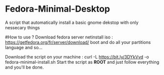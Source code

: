 # Fedora-Minimal-Desktop
A script that automatically install a basic gnome dekstop with only nessecary things

#How to use ?
Download fedora server netinstall iso : https://getfedora.org/fr/server/download/
boot and do all your partitions language and so...

Download the script on your machine : curl -L https://bit.ly/3DYkVvd -o fedora-minimal-install.sh
Start the script as **ROOT** and just follow everything and you'll be done.
